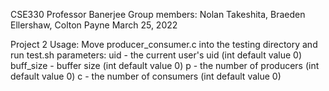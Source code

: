 CSE330 Professor Banerjee
Group members: Nolan Takeshita, Braeden Ellershaw, Colton Payne
March 25, 2022

Project 2
Usage: Move producer_consumer.c into the testing directory and run test.sh
parameters:
  uid - the current user's uid (int default value 0)
  buff_size - buffer size (int default value 0)
  p - the number of producers (int default value 0)
  c - the number of consumers (int default value 0)
